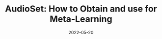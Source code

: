 ---
title: 'AudioSet: How to Obtain and use for Meta-Learning'
date: 2022-05-20
permalink: /posts/2022/04/AudioSet_obtain_blog/
tags:
  - meta-learning
  - dataset
  - acoustics
---